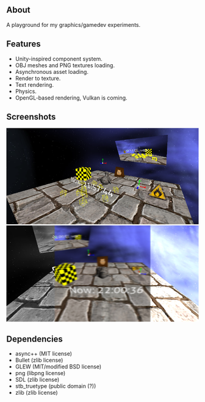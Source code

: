 ## About
A playground for my graphics/gamedev experiments.

## Features
* Unity-inspired component system.
* OBJ meshes and PNG textures loading.
* Asynchronous asset loading.
* Render to texture.
* Text rendering.
* Physics.
* OpenGL-based rendering, Vulkan is coming.

## Screenshots

![1](/screenshots/screenshot7.png?raw=true)
![1](/screenshots/screenshot8.png?raw=true)

## Dependencies
* async++ (MIT license)
* Bullet (zlib license)
* GLEW (MIT/modified BSD license)
* png (libpng license)
* SDL (zlib license)
* stb_truetype (public domain (?))
* zlib (zlib license)
